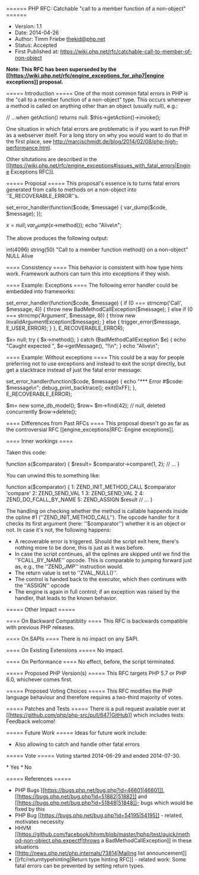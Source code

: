 
====== PHP RFC: Catchable "call to a member function of a non-object" ======
  * Version: 1.1
  * Date: 2014-04-26
  * Author: Timm Friebe <thekid@php.net>
  * Status: Accepted
  * First Published at: https://wiki.php.net/rfc/catchable-call-to-member-of-non-object

**Note: This RFC has been superseded by the [[https://wiki.php.net/rfc/engine_exceptions_for_php7|engine exceptions]] proposal.**

===== Introduction =====
One of the most common fatal errors in PHP is the "call to a member function of a non-object" type. This occurs whenever a method is called on anything other than an object (usually null), e.g.:

<PHP>
// ...when getAction() returns null:
$this->getAction()->invoke();
</PHP>

One situation in which fatal errors are problematic is if you want to run PHP as a webserver itself. For a long story on why you would want to do that in the first place, see http://marcjschmidt.de/blog/2014/02/08/php-high-performance.html.

Other situtations are described in the [[https://wiki.php.net/rfc/engine_exceptions#issues_with_fatal_errors|Engine Exceptions RFC]].

===== Proposal =====
This proposal's essence is to turns fatal errors generated from calls to methods on a non-object into ''E_RECOVERABLE_ERROR''s.

<PHP>
set_error_handler(function($code, $message) {
  var_dump($code, $message);
});

$x= null;
var_dump($x->method());
echo "Alive\n";
</PHP>

The above produces the following output:

  int(4096)
  string(50) "Call to a member function method() on a non-object"
  NULL
  Alive

==== Consistency ====
This behavior is consistent with how type hints work. Framework authors can turn this into exceptions if they wish.

==== Example: Exceptions ====
The following error handler could be embedded into frameworks:

<PHP>
set_error_handler(function($code, $message) {
  if (0 === strncmp('Call', $message, 4)) {
    throw new BadMethodCallException($message);
  } else if (0 === strncmp('Argument', $message, 8)) {
    throw new InvalidArgumentException($message);
  } else {
    trigger_error($message, E_USER_ERROR);
  }
}, E_RECOVERABLE_ERROR);

$x= null;
try {
  $x->method();
} catch (BadMethodCallException $e) {
  echo "Caught expected ", $e->getMessage(), "!\n";
}
echo "Alive\n";
</PHP>

==== Example: Without exceptions ====
This could be a way for people preferring not to use exceptions and instead to exit the script directly, but get a stacktrace instead of just the fatal error message:

<PHP>
set_error_handler(function($code, $message) {
  echo "*** Error #$code: $message\n";
  debug_print_backtrace();
  exit(0xFF);
}, E_RECOVERABLE_ERROR);

$m= new some_db_model();
$row= $m->find(42); // null, deleted concurrently
$row->delete();
</PHP>

==== Differences from Past RFCs ====
This proposal doesn't go as far as the controversial RFC [[engine_exceptions|RFC: Engine exceptions]].

==== Inner workings ====

Taken this code:

<PHP>
function a($comparator) {
  $result= $comparator->compare(1, 2);
  // ...
}
</PHP>

You can unwind this to something like:

  function a($comparator) {
    1: ZEND_INIT_METHOD_CALL $comparator 'compare'
    2: ZEND_SEND_VAL         1
    3: ZEND_SEND_VAL         2
    4: ZEND_DO_FCALL_BY_NAME
    5: ZEND_ASSIGN           $result
    // ...
  }

The handling on checking whether the method is callable happends inside
the opline #1 (''ZEND_INIT_METHOD_CALL''). The opcode handler for it
checks its first argument (here: ''$comparator'') whether it is an object
or not. In case it's not, the following happens:

  - A recoverable error is triggered. Should the script exit here, there's nothing more to be done, this is just as it was before.
  - In case the script continues, all the oplines are skipped until we find the ''FCALL_BY_NAME'' opcode. This is comparable to jumping forward just as, e.g., the ''ZEND_JMP'' instruction would.
  - The return value is set to ''ZVAL_NULL()''.
  - The control is handed back to the executor, which then continues with the ''ASSIGN'' opcode
  - The engine is again in full control; if an exception was raised by the handler, that leads to the known behavior.

===== Other Impact =====

==== On Backward Compatiblity ====
This RFC is backwards compatible with previous PHP releases.

==== On SAPIs ====
There is no impact on any SAPI.

==== On Existing Extensions =====
No impact.

==== On Performance ====
No effect, before, the script terminated.

===== Proposed PHP Version(s) =====
This RFC targets PHP 5.7 or PHP 6.0, whichever comes first.

===== Proposed Voting Choices =====
This RFC modifies the PHP language behaviour and therefore requires a two-third majority of votes.

===== Patches and Tests =====
There is a pull request available over at [[https://github.com/php/php-src/pull/647|GitHub]] which includes tests. Feedback welcome!

===== Future Work =====
Ideas for future work include:

  * Also allowing to catch and handle other fatal errors

===== Vote =====
Voting started 2014-06-29 and ended 2014-07-30.

<doodle title="Catchable Call to a member function bar() on a non-object" auth="thekid" voteType="single" closed="true">
   * Yes
   * No
</doodle>


===== References =====
  * PHP Bugs [[https://bugs.php.net/bug.php?id=46601|46601]], [[https://bugs.php.net/bug.php?id=51882|51882]] and [[https://bugs.php.net/bug.php?id=51848|51848]]- bugs which would be fixed by this
  * PHP Bug [[https://bugs.php.net/bug.php?id=54195|54195]] - related, motivates necessity
  * HHVM [[https://github.com/facebook/hhvm/blob/master/hphp/test/quick/method-non-object.php.expectf|throws a BadMethodCallException]] in these situations
  * [[http://news.php.net/php.internals/73814|Mailing list announcement]]
  * [[rfc/returntypehinting|Return type hinting RFC]] - related work: Some fatal errors can be prevented by setting return types.